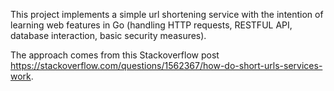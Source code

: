 This project implements a simple url shortening service with the intention
of learning web features in Go (handling HTTP requests, RESTFUL API, 
database interaction, basic security measures).

The approach comes from this Stackoverflow post https://stackoverflow.com/questions/1562367/how-do-short-urls-services-work. 

